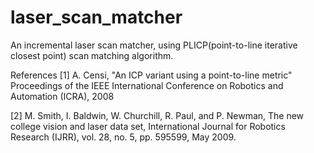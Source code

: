 # laser_scan_matcher
An incremental laser scan matcher, using PLICP(point-to-line iterative closest point) scan matching algorithm.

References
[1] A. Censi, "An ICP variant using a point-to-line metric" Proceedings of the IEEE International Conference on Robotics and Automation (ICRA), 2008

[2] M. Smith, I. Baldwin, W. Churchill, R. Paul, and P. Newman, The new college vision and laser data set, International Journal for Robotics Research (IJRR), vol. 28, no. 5, pp. 595599, May 2009.
